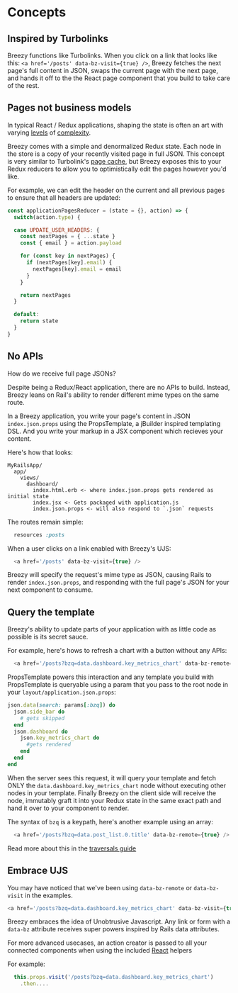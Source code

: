 # Concepts

## Inspired by Turbolinks

Breezy functions like Turbolinks. When you click on a link that looks like this: `<a href='/posts' data-bz-visit={true} />`, Breezy fetches the next page's full content in JSON, swaps the current page with the next page, and hands it off to the the React page component that you build to take care of the rest.

## Pages not business models

In typical React / Redux applications, shaping the state is often an art with varying [levels](https://redux.js.org/recipes/structuring-reducers/normalizing-state-shape) of [complexity](https://github.com/redux-orm/redux-orm).

Breezy comes with a simple and denormalized Redux state. Each node in the store is a copy of your recently visited page in full JSON. This concept is very similar to Turbolink's [page cache](https://github.com/turbolinks/turbolinks#understanding-caching), but Breezy exposes this to your Redux reducers to allow you to optimistically edit the pages however you'd like.

For example, we can edit the header on the current and all previous pages to ensure that all headers are updated:

```javascript
const applicationPagesReducer = (state = {}, action) => {
  switch(action.type) {

  case UPDATE_USER_HEADERS: {
    const nextPages = { ...state }
    const { email } = action.payload

    for (const key in nextPages) {
      if (nextPages[key].email) {
        nextPages[key].email = email
      }
    }

    return nextPages
  }

  default:
    return state
  }
}

```

## No APIs
How do we receive full page JSONs?

Despite being a Redux/React application, there are no APIs to build. Instead, Breezy leans on Rail's ability to render different mime types on the same route.

In a Breezy application, you write your page's content in JSON `index.json.props` using the PropsTemplate, a jBuilder inspired templating DSL. And you write your markup in a JSX component which recieves your content.

Here's how that looks:

```
MyRailsApp/
  app/
    views/
      dashboard/
        index.html.erb <- where index.json.props gets rendered as initial state
        index.jsx <- Gets packaged with application.js
        index.json.props <- will also respond to `.json` requests
```

The routes remain simple:

```ruby
  resources :posts
```

When a user clicks on a link enabled with Breezy's UJS:

```javascript
  <a href='/posts' data-bz-visit={true} />
```

Breezy will specify the request's mime type as JSON, causing Rails to render `index.json.props`, and responding with the full page's JSON for your next component to consume.

## Query the template

Breezy's ability to update parts of your application with as little code as possible is its secret sauce.

For example, here's hows to refresh a chart with a button without any APIs:

```javascript
  <a href='/posts?bzq=data.dashboard.key_metrics_chart' data-bz-remote={true} />
```

PropsTemplate powers this interaction and any template you build with PropsTemplate is queryable using a param that you pass to the root node in your `layout/application.json.props`:


```ruby
json.data(search: params[:bzq]) do
  json.side_bar do
    # gets skipped
  end
  json.dashboard do
    json.key_metrics_chart do
      #gets rendered
    end
  end
end
```

When the server sees this request, it will query your template and fetch ONLY the `data.dashboard.key_metrics_chart` node without executing other nodes in your template. Finally Breezy on the client side will receive the node, immutably graft it into your Redux state in the same exact path and hand it over to your component to render.

The syntax of `bzq` is a keypath, here's another example using an array:

```javascript
  <a href='/posts?bzq=data.post_list.0.title' data-bz-remote={true} />
```

Read more about this in the [traversals guide](docs/traversal-guide.md)


## Embrace UJS

You may have noticed that we've been using `data-bz-remote` or `data-bz-visit` in the examples.

```javascript
<a href='/posts?bzq=data.dashboard.key_metrics_chart' data-bz-visit={true} />
```

Breezy embraces the idea of Unobtrusive Javascript. Any link or form with a `data-bz` attribute receives super powers inspired by Rails data attributes.

For more advanced usecases, an action creator is passed to all your connected components when using the included [React](docs/react-redux.md) helpers

For example:

```javascript
  this.props.visit('/posts?bzq=data.dashboard.key_metrics_chart')
    .then....
```
